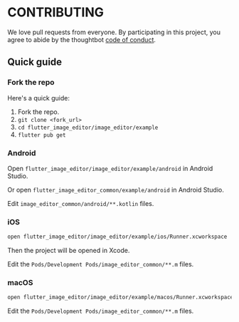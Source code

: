 # CONTRIBUTING

We love pull requests from everyone. By participating in this project, you agree to abide by the thoughtbot [code of conduct](https://thoughtbot.com/open-source-code-of-conduct).

## Quick guide

### Fork the repo

Here's a quick guide:

1. Fork the repo.
1. `git clone <fork_url>`
1. `cd flutter_image_editor/image_editor/example`
1. `flutter pub get`

### Android

Open `flutter_image_editor/image_editor/example/android` in Android Studio.

Or open `flutter_image_editor_common/example/android` in Android Studio.

Edit `image_editor_common/android/**.kotlin` files.

### iOS

```sh
open flutter_image_editor/image_editor/example/ios/Runner.xcworkspace
```

Then the project will be opened in Xcode.

Edit the `Pods/Development Pods/image_editor_common/**.m` files.

### macOS

```sh
open flutter_image_editor/image_editor/example/macos/Runner.xcworkspace
```

Edit the `Pods/Development Pods/image_editor_common/**.m` files.
